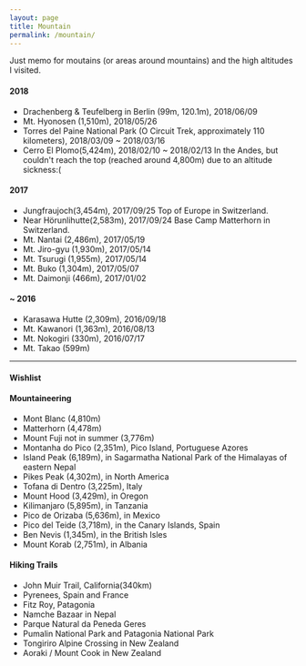 ```yaml
---
layout: page
title: Mountain
permalink: /mountain/
---
```


Just memo for moutains (or areas around mountains) and the high altitudes I visited.

<h4>2018</h4>

- Drachenberg & Teufelberg in Berlin (99m, 120.1m), 2018/06/09
- Mt. Hyonosen (1,510m), 2018/05/26
- Torres del Paine National Park (O Circuit Trek, approximately 110 kilometers), 2018/03/09 ~ 2018/03/16
- Cerro El Plomo(5,424m), 2018/02/10 ~ 2018/02/13
  In the Andes, but couldn't reach the top (reached around 4,800m) due to an altitude sickness:(

<h4>2017</h4>

- Jungfraujoch(3,454m), 2017/09/25
  Top of Europe in Switzerland.
- Near Hörunlihutte(2,583m), 2017/09/24
  Base Camp Matterhorn in Switzerland.
- Mt. Nantai (2,486m), 2017/05/19
- Mt. Jiro-gyu (1,930m), 2017/05/14
- Mt. Tsurugi (1,955m), 2017/05/14
- Mt. Buko (1,304m), 2017/05/07
- Mt. Daimonji (466m), 2017/01/02

<h4>~ 2016</h4>

- Karasawa Hutte (2,309m), 2016/09/18
- Mt. Kawanori (1,363m), 2016/08/13
- Mt. Nokogiri (330m), 2016/07/17
- Mt. Takao (599m)

---

<h4>Wishlist</h4>

#### Mountaineering
- Mont Blanc (4,810m)
- Matterhorn (4,478m)
- Mount Fuji not in summer (3,776m)
- Montanha do Pico (2,351m), Pico Island, Portuguese Azores
- Island Peak (6,189m), in Sagarmatha National Park of the Himalayas of eastern Nepal
- Pikes Peak (4,302m), in North America
- Tofana di Dentro (3,225m), Italy
- Mount Hood (3,429m), in Oregon
- Kilimanjaro (5,895m), in Tanzania
- Pico de Orizaba (5,636m), in Mexico
- Pico del Teide (3,718m), in the Canary Islands, Spain
- Ben Nevis (1,345m), in the British Isles
- Mount Korab (2,751m), in Albania

#### Hiking Trails
- John Muir Trail, California(340km)
- Pyrenees, Spain and France
- Fitz Roy, Patagonia
- Namche Bazaar in Nepal
- Parque Natural da Peneda Geres
- Pumalin National Park and Patagonia National Park
- Tongiriro Alpine Crossing in New Zealand
- Aoraki / Mount Cook in New Zealand

